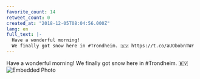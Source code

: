 ```yaml
---
favorite_count: 14
retweet_count: 0
created_at: "2018-12-05T08:04:56.000Z"
lang: en
full_text: |-
  Have a wonderful morning!
  We finally got snow here in #Trondheim. 🇧🇻 https://t.co/aUObobnTWr
---
```


Have a wonderful morning! We finally got snow here in #Trondheim. 🇧🇻
![Embedded Photo](https://twitter-media-coderbyheart.s3.eu-north-1.amazonaws.com/1070227508942004224-Dto2PSNWkAAd4Fc.jpg)
